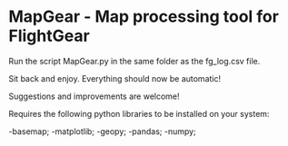 # MapGear - Map processing tool for FlightGear

Run the script MapGear.py in the same folder as the fg_log.csv file. 

Sit back and enjoy. Everything should now be automatic!

Suggestions and improvements are welcome!

Requires the following python libraries to be installed on your system:

-basemap;
-matplotlib;
-geopy;
-pandas;
-numpy;
